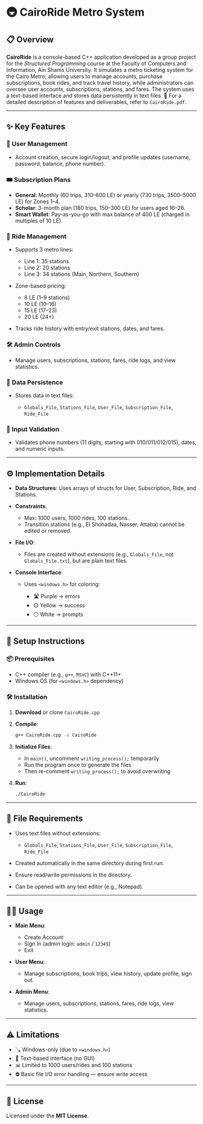 # 🚇 CairoRide Metro System

## 📋 Overview

**CairoRide** is a console-based C++ application developed as a group project for the *Structured Programming* course at the Faculty of Computers and Information, Ain Shams University.
It simulates a metro ticketing system for the Cairo Metro, allowing users to manage accounts, purchase subscriptions, book rides, and track travel history, while administrators can oversee user accounts, subscriptions, stations, and fares.
The system uses a text-based interface and stores data persistently in text files.
📄 For a detailed description of features and deliverables, refer to `CairoRide.pdf`.

---

## ✨ Key Features

### 👤 User Management

* Account creation, secure login/logout, and profile updates (username, password, balance, phone number).

### 🎟️ Subscription Plans

* **General**: Monthly (60 trips, 310–600 LE) or yearly (730 trips, 3500–5000 LE) for Zones 1–4.
* **Scholar**: 3-month plan (180 trips, 150–300 LE) for users aged 16–26.
* **Smart Wallet**: Pay-as-you-go with max balance of 400 LE (charged in multiples of 10 LE).

### 🚉 Ride Management

* Supports 3 metro lines:

  * Line 1: 35 stations
  * Line 2: 20 stations
  * Line 3: 34 stations (Main, Northern, Southern)
* Zone-based pricing:

  * 8 LE (1–9 stations)
  * 10 LE (10–16)
  * 15 LE (17–23)
  * 20 LE (24+)
* Tracks ride history with entry/exit stations, dates, and fares.

### 🛠️ Admin Controls

* Manage users, subscriptions, stations, fares, ride logs, and view statistics.

### 📀 Data Persistence

* Stores data in text files:

  * `Globals_File`, `Stations_File`, `User_File`, `Subscription_File`, `Ride_File`

### 🔐 Input Validation

* Validates phone numbers (11 digits, starting with 010/011/012/015), dates, and numeric inputs.

---

## ⚙️ Implementation Details

* **Data Structures**: Uses arrays of structs for User, Subscription, Ride, and Stations.
* **Constraints**:

  * Max: 1000 users, 1000 rides, 100 stations.
  * Transition stations (e.g., El Shohadaa, Nasser, Attaba) cannot be edited or removed.
* **File I/O**:

  * Files are created without extensions (e.g., `Globals_File`, not `Globals_File.txt`), but are plain text files.
* **Console Interface**:

  * Uses `<windows.h>` for coloring:

    * 🛣️ Purple → errors
    * 🟡 Yellow → success
    * ⚪ White → prompts

---

## 🧰 Setup Instructions

### 📦 Prerequisites

* C++ compiler (e.g., `g++`, `MSVC`) with C++11+
* Windows OS (for `<windows.h>` dependency)

### 🛠️ Installation

1. **Download** or clone `CairoRide.cpp`
2. **Compile**:

   ```bash
   g++ CairoRide.cpp -o CairoRide
   ```
3. **Initialize Files**:

   * In `main()`, uncomment `writing_process();` temporarily
   * Run the program once to generate the files
   * Then re-comment `writing_process();` to avoid overwriting
4. **Run**:

   ```bash
   ./CairoRide
   ```

---

## 📁 File Requirements

* Uses text files without extensions:

  * `Globals_File`, `Stations_File`, `User_File`, `Subscription_File`, `Ride_File`
* Created automatically in the same directory during first run.
* Ensure read/write permissions in the directory.
* Can be opened with any text editor (e.g., Notepad).

---

## 🧑‍💻 Usage

* **Main Menu**:

  * Create Account
  * Sign In (admin login: `admin` / `12345`)
  * Exit

* **User Menu**:

  * Manage subscriptions, book trips, view history, update profile, sign out.

* **Admin Menu**:

  * Manage users, subscriptions, stations, fares, ride logs, view statistics.

---

## ⚠️ Limitations

* 🪠 Windows-only (due to `<windows.h>`)
* 📃 Text-based interface (no GUI)
* 📊 Limited to 1000 users/rides and 100 stations
* ⛔ Basic file I/O error handling — ensure write access

---

## 📄 License

Licensed under the **MIT License**.
